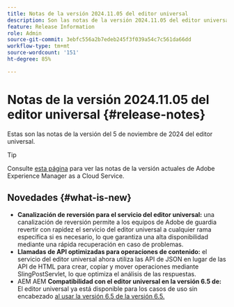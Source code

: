 ```yaml
---
title: Notas de la versión 2024.11.05 del editor universal
description: Son las notas de la versión 2024.11.05 del editor universal.
feature: Release Information
role: Admin
source-git-commit: 3ebfc556a2b7edeb245f3f039a54c7c561da66dd
workflow-type: tm+mt
source-wordcount: '151'
ht-degree: 85%

---
```



# Notas de la versión 2024.11.05 del editor universal {#release-notes}

Estas son las notas de la versión del 5 de noviembre de 2024 del editor universal.

>[!TIP]
>
>Consulte [esta página](/help/release-notes/release-notes-cloud/release-notes-current.md) para ver las notas de la versión actuales de Adobe Experience Manager as a Cloud Service.

## Novedades {#what-is-new}

* **Canalización de reversión para el servicio del editor universal:** una canalización de reversión permite a los equipos de Adobe de guardia revertir con rapidez el servicio del editor universal a cualquier rama específica si es necesario, lo que garantiza una alta disponibilidad mediante una rápida recuperación en caso de problemas.
* **Llamadas de API optimizadas para operaciones de contenido:** el servicio del editor universal ahora utiliza las API de JSON en lugar de las API de HTML para crear, copiar y mover operaciones mediante SlingPostServlet, lo que optimiza el análisis de las respuestas.
* AEM AEM **Compatibilidad con el editor universal en la versión 6.5 de:** El editor universal ya está disponible para los casos de uso sin encabezado [al usar la versión 6.5 de la versión 6.5.](https://experienceleague.adobe.com/en/docs/experience-manager-65/content/implementing/developing/headless/universal-editor/introduction)
